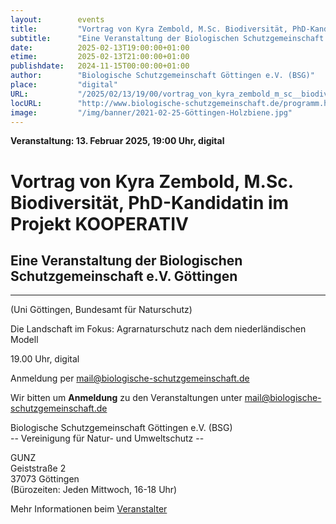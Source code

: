 ```yaml
---
layout:        events
title:         "Vortrag von Kyra Zembold, M.Sc. Biodiversität, PhD-Kandidatin im Projekt KOOPERATIV"
subtitle:      "Eine Veranstaltung der Biologischen Schutzgemeinschaft e.V. Göttingen"
date:          2025-02-13T19:00:00+01:00
etime:         2025-02-13T21:00:00+01:00
publishdate:   2024-11-15T00:00:00+01:00
author:        "Biologische Schutzgemeinschaft Göttingen e.V. (BSG)"
place:         "digital"
URL:           "/2025/02/13/19/00/vortrag_von_kyra_zembold_m_sc__biodiversitaet_phd-kandidatin_im_projekt_kooperativ"
locURL:        "http://www.biologische-schutzgemeinschaft.de/programm.html"
image:         "/img/banner/2021-02-25-Göttingen-Holzbiene.jpg"
---
```


**Veranstaltung: 13. Februar 2025, 19:00 Uhr, digital**

Vortrag von Kyra Zembold, M.Sc. Biodiversität, PhD-Kandidatin im Projekt KOOPERATIV
===========

Eine Veranstaltung der Biologischen Schutzgemeinschaft e.V. Göttingen
-----------

-------------

(Uni Göttingen, Bundesamt für Naturschutz)

Die Landschaft im Fokus: Agrarnaturschutz nach dem niederländischen Modell

19.00 Uhr, digital

Anmeldung per mail@biologische-schutzgemeinschaft.de


Wir bitten um **Anmeldung** zu den Veranstaltungen unter mail@biologische-schutzgemeinschaft.de

Biologische Schutzgemeinschaft Göttingen e.V. (BSG)  
-- Vereinigung für Natur- und Umweltschutz --  

GUNZ  
Geiststraße 2  
37073 Göttingen  
(Bürozeiten: Jeden Mittwoch, 16-18 Uhr)


Mehr Informationen beim [Veranstalter](http://www.biologische-schutzgemeinschaft.de/programm.html)
